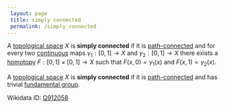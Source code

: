 ```yaml
---
 layout: page
 title: simply connected
 permalink: /simply_connected
---
```

A [topological space](https://defsmath.github.io/DefsMath/topological_space) $X$ is **simply connected** if it is [path-connected](https://defsmath.github.io/DefsMath/path-connected) and for every two [continuous](https://defsmath.github.io/DefsMath/continuous) maps $\gamma_1:[0,1]\to X$ and $\gamma_2:[0,1]\to X$ there exists a [homotopy](https://defsmath.github.io/DefsMath/homotopy) $F:[0,1]\times[0,1]\to X$ such that $F(x,0)= \gamma_1(x)$ and $F(x,1) = \gamma_2(x)$.  [](https://defsmath.github.io/DefsMath/Lie_Groups,_Lie_Algebras,_and_Represenations)

A [topological space](https://defsmath.github.io/DefsMath/topological_space) $X$ is **simply connected** if it is [path-connected](https://defsmath.github.io/DefsMath/path-connected) and has trivial [fundamental group](https://defsmath.github.io/DefsMath/fundamental_group). [](https://defsmath.github.io/DefsMath/A_Concise_Course_in_Algebraic_Topology)

Wikidata ID: [Q912058](https://www.wikidata.org/wiki/Q912058)